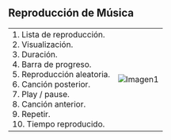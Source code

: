 ## Reproducción de Música

|  |  |
|:-------|:-------|
|1. Lista de reproducción.<br> 2. Visualización.<br> 3. Duración.<br> 4. Barra de progreso.<br> 5. Reproducción aleatoria.<br> 6. Canción posterior.<br> 7. Play / pause.<br> 8. Canción anterior.<br> 9. Repetir.<br> 10. Tiempo reproducido.|![Imagen1](http://static.energysistem.com/images/manuals/39530/537087d20de5d.jpg)|
